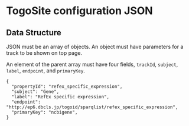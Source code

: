 # TogoSite configuration JSON

## Data Structure

JSON must be an array of objects. An object must have parameters for a track to be shown on top page.

An element of the parent array must have four fields, `trackId`, `subject`, `label`, `endpoint`, and `primaryKey`.

```
{
  "propertyId": "refex_specific_expression",
  "subject": "Gene",
  "label": "RefEx specific expression",
  "endpoint": "http://ep6.dbcls.jp/togoid/sparqlist/refex_specific_expression",
  "primaryKey": "ncbigene",
}
```
